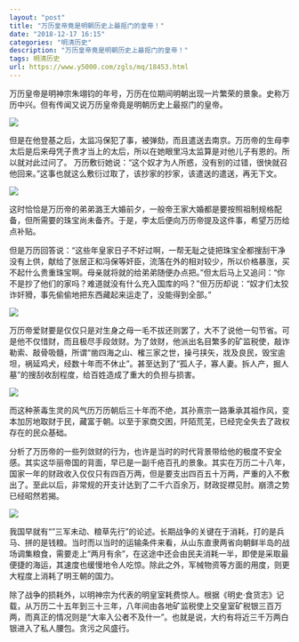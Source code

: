 ```yaml
---
layout: "post"
title: "万历皇帝竟是明朝历史上最抠门的皇帝！"
date: "2018-12-17 16:15"
categories: "明清历史"
description: "万历皇帝竟是明朝历史上最抠门的皇帝！"
tags: 明清历史
url: https://www.y5000.com/zgls/mq/18453.html
---
```






万历皇帝是明神宗朱翊钧的年号，万历在位期间明朝出现一片繁荣的景象。史称万历中兴。但有传闻又说万历皇帝竟是明朝历史上最抠门的皇帝。

![](https://img.y5000.com/uploads/allimg/170401/15355J493-0.jpg)

但是在他登基之后，太监冯保犯了事，被弹劾，而且遣送去南京。万历帝的生母李太后是后来母凭子贵才当上的太后，所以在她眼里冯太监算是对他儿子有恩的。所以就对此过问了。
万历敷衍她说：“这个奴才为人所惑，没有别的过错，很快就召他回来。”这事也就这么敷衍过取了，该抄家的抄家，该遣送的遣送，再无下文。

![](https://img.y5000.com/uploads/allimg/170401/15355I952-1.jpg)

这时恰恰是万历帝的弟弟潞王大婚前夕，一般帝王家大婚都是要按照祖制规格配备，但所需要的珠宝尚未备齐。于是，李太后便向万历帝提及这件事，希望万历给点补贴。

但是万历回答说：“这些年皇家日子不好过啊，一帮无耻之徒把珠宝全都搜刮干净没有上供，献给了张居正和冯保等奸臣，流落在外的相对较少，所以价格暴涨，买不起什么贵重珠宝啊。母亲就将就的给弟弟随便办点把。”但太后马上又追问：“你不是抄了他们的家吗？难道就没有什么充入国库的吗？”但万历却说：“奴才们太狡诈奸猾，事先偷偷地把东西藏起来运走了，没能得到全部。”

![](https://img.y5000.com/uploads/allimg/170401/15355Kb8-2.jpg)

万历帝爱财要是仅仅只是对生身之母一毛不拔还则罢了，大不了说他一句节省。可是他不仅惜财，而且极尽手段敛财。为了敛财，他派出名目繁多的矿监税使，敲诈勒索、敲骨吸髓，所谓“凿四海之山、榷三家之世，操弓挟矢，戕及良民，毁宝逾坦，祸延鸡犬，经数十年而不休止”。甚至达到了“孤人子，寡人妻。拆人产，掘人墓”的搜刮收刮程度，给百姓造成了重大的负担与损害。

![](https://img.y5000.com/uploads/allimg/170401/15355HA6-3.jpg)

而这种荼毒生灵的风气历万历朝后三十年而不绝，其孙熹宗一路秉承其祖作风，变本加厉地取财于民，藏富于朝。以至于家商交困，阡陌荒芜，已经完全失去了政权存在的民众基础。

分析了万历帝的一些列敛财的行为，也许是当时的时代背景带给他的极度不安全感。其实这华丽帝国的背面，早已是一副千疮百孔的景象。其实在万历二十八年，国家一年的财政收入仅仅只有四百万两，但是要支出四百五十万两，严重的入不敷出了。至此以后，非常规的开支计达到了二千六百余万，财政捉襟见肘。崩溃之势已经昭然若揭。

![](https://img.y5000.com/uploads/allimg/170401/8-1F4011522001Z.jpg)

我国早就有“”三军未动、粮草先行”的论述。长期战争的关键在于消耗，打的是兵马、拼的是钱粮。当时而以当时的运输条件来看，从山东直隶两省向朝鲜半岛的战场调集粮食，需要走上“两月有余”，在这途中还会由民夫消耗一半，即使是采取最便捷的海运，其速度也缓慢地令人吃惊。除此之外，军械物资等方面的用度，则更大程度上消耗了明王朝的国力。

除了战争的损耗外，以明神宗为代表的明皇室耗费惊人。根据《明史·食货志》记载，从万历二十五年到三十三年，八年间由各地矿监税使上交皇室矿税银三百万两，而真正的情况则是“大率入公者不及什一”。也就是说，大约有将近三千万两白银进入了私人腰包。贪污之风盛行。
